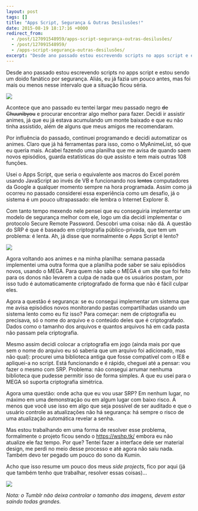 ```yaml
---
layout: post
tags: []
title: "Apps Script, Segurança & Outras Desilusões!"
date: 2015-08-19 18:17:16 +0000
redirect_from:
  - /post/127091548959/apps-script-segurança-outras-desilusões/
  - /post/127091548959/
  - /apps-script-segurança-outras-desilusões/
excerpt: "Desde ano passado estou escrevendo scripts no apps script e estou sendo um doido fanático por segurança. Aliás, eu já fazia um pouco antes, mas foi mais ou menos nesse intervalo que a situação ficou séria."
---
```


Desde ano passado estou escrevendo scripts no apps script e estou sendo
um doido fanático por segurança. Aliás, eu já fazia um pouco antes, mas
foi mais ou menos nesse intervalo que a situação ficou séria.

![](https://41.media.tumblr.com/6919c8ba7e9e9efc1d5bb43b6265aa6d/tumblr_inline_ntccfjqOhN1qju32f_540.jpg)

Acontece que ano passado eu tentei largar meu passado negro ~~de
Chuunibyou~~ e procurar encontrar algo melhor para fazer. Decidi ir
assistir animes, já que eu já estava acumulando um monte baixado e que
eu não tinha assistido, além de alguns que meus amigos me recomendaram.

Por influência do passado, continuei programando e decidi automatizar os
animes. Claro que já há ferramentas para isso, como o MyAnimeList, só
que eu queria mais. Acabei fazendo uma planilha que me avisa de quando
saem novos episódios, guarda estatísticas do que assisto e tem mais
outras 108 funções.

Usei o Apps Script, que seria o equivalente aos macros do Excel porém
usando JavaScript ao invés de VB e funcionando nos <del>lentos</del>
computadores da Google a qualquer momento sempre na hora programada.
Assim como já ocorreu no passado considerei essa experiência como um
desafio, já o sistema é um pouco ultrapassado: ele lembra o Internet
Explorer 8.

Com tanto tempo mexendo nele pensei que eu conseguiria implementar um
modelo de segurança melhor com ele, logo um dia decidi implementar o
protocolo Secure Remote Password. Descobri uma coisa: não dá. A questão
do SRP é que é baseado em criptografia público-privada, que tem um
problema: é lenta. Ah, já disse que normalmente o Apps Script é lento?

![](https://41.media.tumblr.com/5f30bcb816c57b2b6745184ac76c2a0b/tumblr_inline_ntccx4sX1u1qju32f_540.jpg)

Agora voltando aos animes e na minha planilha: semana passada
implementei uma outra forma que a planilha pode saber se saiu episódios
novos, usando o MEGA. Para quem não sabe o MEGA é um site que foi feito
para os donos não levarem a culpa de nada que os usuários postam, por
isso tudo é automaticamente criptografado de forma que não é fácil
culpar eles.

Agora a questão é segurança: se eu consegui implementar um sistema que
me avisa episódios novos monitorando pastas compartilhadas usando um
sistema lento como eu fiz isso? Para começar: nem de criptografia eu
precisava, só o nome do arquivo e o conteúdo deles que é criptografado.
Dados como o tamanho dos arquivos e quantos arquivos há em cada pasta
não passam pela criptografia.

Mesmo assim decidi colocar a criptografia em jogo (ainda mais por que
sem o nome do arquivo eu só saberia que um arquivo foi adicionado, mas
não qual): procurei uma biblioteca antiga que fosse compatível com o IE8
e apliquei-a no script. Está funcionando e é rápido, cheguei até a
pensar: vou fazer o mesmo com SRP. Problema: não consegui arrumar
nenhuma biblioteca que pudesse permitir isso de forma simples. A que eu
usei para o MEGA só suporta criptografia simétrica.

Agora uma questão: onde acha que eu vou usar SRP? Em nenhum lugar, no
máximo em uma demonstração ou em algum lugar com baixo risco. A menos
que você use isso em algo que seja possível de ser auditado e que o
usuário controle as atualizações não há segurança: há sempre o risco de
uma atualização automática revelar a senha.

Mas estou trabalhando em uma forma de resolver esse problema,
formalmente o projeto ficou sendo o <https://wshp.tk/> embora eu não
atualize ele faz tempo. Por que? Tentei fazer a interface dele ser
material design, me perdi no meio desse processo e até agora não saiu
nada. Também devo ter pegado um pouco do sono da Kumin.

Acho que isso resume um pouco dos meus *side projects*, fico por aqui
(já que também tenho que trabalhar, resolver essas coisas)…

![](https://31.media.tumblr.com/e068e43321de55fb169abe579214bd3f/tumblr_inline_ntcdenqdgt1qju32f_500.gif)

*Nota: o Tumblr não deixa controlar o tamanho das imagens, devem estar
saindo todas grandes.*


